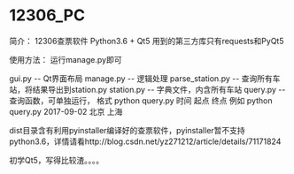 # 12306_PC

简介：
12306查票软件
Python3.6 + Qt5
用到的第三方库只有requests和PyQt5

使用方法：
运行manage.py即可

gui.py -- Qt界面布局
manage.py -- 逻辑处理
parse_station.py -- 查询所有车站，将结果导出到station.py
station.py -- 字典文件，内含所有车站
query.py -- 查询函数，可单独运行，
    格式 python query.py 时间 起点 终点
    例如 python query.py 2017-09-02 北京 上海

dist目录含有利用pyinstaller编译好的查票软件，pyinstaller暂不支持python3.6，详情请看http://blog.csdn.net/yz271212/article/details/71171824

初学Qt5，写得比较渣。。。。
